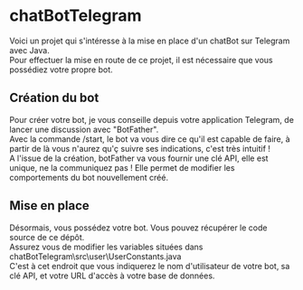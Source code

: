 # chatBotTelegram

Voici un projet qui s'intéresse à la mise en place d'un chatBot sur Telegram avec Java.</br>
Pour effectuer la mise en route de ce projet, il est nécessaire que vous possédiez votre propre bot.

## Création du bot
Pour créer votre bot, je vous conseille depuis votre application Telegram, de lancer une discussion avec "BotFather".</br>
Avec la commande /start, le bot va vous dire ce qu'il est capable de faire, à partir de là vous n'aurez qu'ç suivre ses indications, c'est très intuitif !</br>
A l'issue de la création, botFather va vous fournir une clé API, elle est unique, ne la communiquez pas ! Elle permet de modifier les comportements du bot nouvellement créé.

## Mise en place
Désormais, vous possédez votre bot. Vous pouvez récupérer le code source de ce dépôt.</br>
Assurez vous de modifier les variables situées dans chatBotTelegram\src\user\UserConstants.java </br>
C'est à cet endroit que vous indiquerez le nom d'utilisateur de votre bot, sa clé API, et votre URL d'accès à votre base de données.
